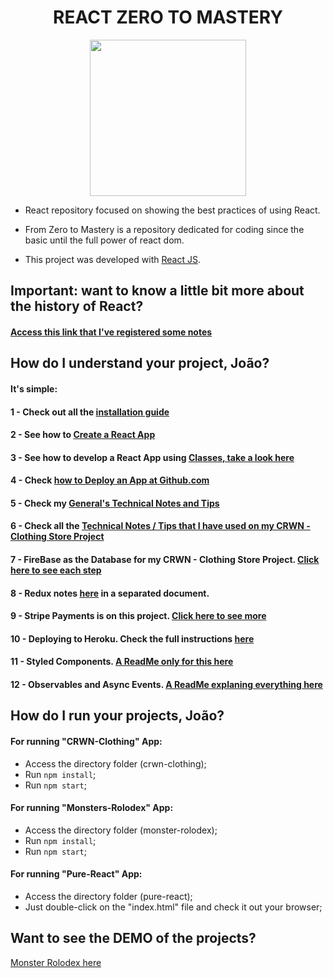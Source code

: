 <h1 align="center"><b>REACT ZERO TO MASTERY</b></h1>

<p align="center">
  <img src="https://cdn.worldvectorlogo.com/logos/react.svg" width="250">
</p>

- React repository focused on showing the best practices of using React. 
- From Zero to Mastery is a repository dedicated for coding since the basic until the full power of react dom. 

- This project was developed with [React JS](https://reactjs.org/).

## Important: want to know a little bit more about the history of React?
#### [Access this link that I've registered some notes](https://github.com/jvlessa/React--Zero-To-Mastery/blob/master/readmes/REACT_HISTORY.md)

## How do I understand your project, João? 
#### It's simple: 
#### 1 - Check out all the [installation guide](https://github.com/jvlessa/React--Zero-To-Mastery/blob/master/readmes/INSTALLATION%20GUIDE.md)
#### 2 - See how to [Create a React App](https://reactjs.org/docs/create-a-new-react-app.html)
#### 3 - See how to develop a React App using [Classes, take a look here](https://reactjs.org/docs/react-component.html)
#### 4 - Check [how to Deploy an App at Github.com](https://github.com/jvlessa/React--Zero-To-Mastery/blob/master/readmes/DEPLOY_GITHUB.md)
#### 5 - Check my [General's Technical Notes and Tips](https://github.com/jvlessa/React--Zero-To-Mastery/blob/master/readmes/TECHNOTES.md)
#### 6 - Check all the [Technical Notes / Tips that I have used on my CRWN - Clothing Store Project](https://github.com/jvlessa/React--Zero-To-Mastery/blob/master/readmes/CRWN-TECHNOTES.md)
#### 7 - FireBase as the Database for my CRWN - Clothing Store Project. [Click here to see each step](https://github.com/jvlessa/React--Zero-To-Mastery/blob/master/readmes/FIREBASE-TECHNOTES.md)
#### 8 - Redux notes [here](https://github.com/jvlessa/React--Zero-To-Mastery/blob/master/readmes/REDUX-NOTES.md) in a separated document.
#### 9 - Stripe Payments is on this project. [Click here to see more](https://github.com/jvlessa/React--Zero-To-Mastery/blob/master/readmes/STRIPE-PAYMENTS.md)
#### 10 - Deploying to Heroku. Check the full instructions [here](https://github.com/jvlessa/React--Zero-To-Mastery/blob/master/readmes/HEROKU.md)
#### 11 - Styled Components. [A ReadMe only for this here](https://github.com/jvlessa/React--Zero-To-Mastery/blob/master/readmes/STYLEDCOMPONENTS.md)
#### 12 - Observables and Async Events. [A ReadMe explaning everything here](https://github.com/jvlessa/React--Zero-To-Mastery/blob/master/readmes/OBSERVABLES.md)

## How do I run your projects, João?

#### For running "CRWN-Clothing" App:
  - Access the directory folder (crwn-clothing);
  - Run `npm install`;
  - Run `npm start`;
  
#### For running "Monsters-Rolodex" App:
  - Access the directory folder (monster-rolodex);
  - Run `npm install`;
  - Run `npm start`;

#### For running "Pure-React" App:
  - Access the directory folder (pure-react);
  - Just double-click on the "index.html" file and check it out your browser;

## Want to see the DEMO of the projects? 
[Monster Rolodex here](https://jvlessa.github.io/React--Zero-To-Mastery/)